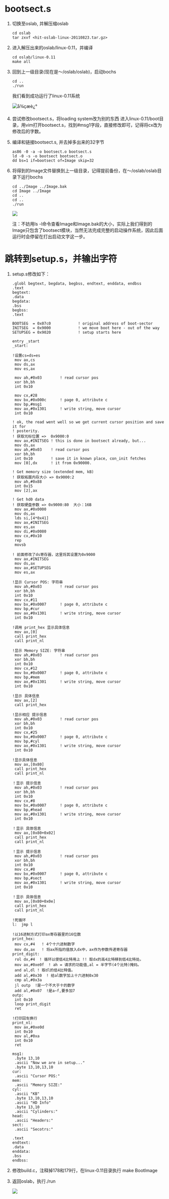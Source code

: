 # bootsect.s

1. 切换至oslab, 并解压缩oslab

   ```
   cd oslab
   tar zxvf <hit-oslab-linux-20110823.tar.gz>
   ```

2. 进入解压出来的oslab/linux-0.11，并编译

   ```
   cd oslab/linux-0.11
   make all
   ```

3. 回到上一级目录(现在是～/oslab/oslab)，启动bochs

   ```
   cd ..
   ./run
   ```

   我们看到成功运行了linux-0.11系统

   ![å¾çæè¿°](https://dn-simplecloud.shiyanlou.com/courses/uid1076110-20190622-1561188267959)

4. 尝试修改bootsect.s，将loading system改为别的东西 进入linux-0.11/boot目录，用vim打开bootsect.s，找到#msg1字段，直接修改即可，记得将cx改为修改后的字数。

5. 编译和链接bootsect.s, 并去掉多出来的32字节

   ```
   as86 -0 -a -o bootsect.o bootsect.s
   ld -0 -s -o bootsect bootsect.o
   dd bs=1 if=bootsect of=Image skip=32
   ```

6. 将得到的Image文件替换到上一级目录，记得提前备份，在～/oslab/oslab目录下运行bochs

   ```
   cd ../Image ../Image.bak
   cd Image ../Image
   cd ..
   cd ..
   ./run
   ```

   ![](https://img2018.cnblogs.com/blog/1358741/201906/1358741-20190626140140533-2045288835.png)

   注：不妨用ls -l命令查看Image和Image.bak的大小，实际上我们得到的Image只包含了bootsect模块，当然无法完成完整的启动操作系统，因此后面运行时会停留在打出启动文字这一步。

# 跳转到setup.s，并输出字符

1. setup.s修改如下：

   ```assembly
   .globl begtext, begdata, begbss, endtext, enddata, endbss
   .text
   begtext:
   .data
   begdata:
   .bss
   begbss:
   .text
   
   BOOTSEG  = 0x07c0			! original address of boot-sector
   INITSEG  = 0x9000			! we move boot here - out of the way
   SETUPSEG = 0x9020			! setup starts here
   
   entry _start
   _start:
   
   !设置cs=ds=es
   	mov	ax,cs
   	mov	ds,ax
   	mov	es,ax
   
   	mov	ah,#0x03		! read cursor pos
   	xor	bh,bh
   	int	0x10
   	
   	mov	cx,#28
   	mov	bx,#0x000c		! page 0, attribute c 
   	mov	bp,#msg1
   	mov	ax,#0x1301		! write string, move cursor
   	int	0x10
   
   ! ok, the read went well so we get current cursor position and save it for
   ! posterity.
   ! 获取光标位置 =>  0x9000:0
   	mov	ax,#INITSEG	! this is done in bootsect already, but...
   	mov	ds,ax
   	mov	ah,#0x03	! read cursor pos
   	xor	bh,bh
   	int	0x10		! save it in known place, con_init fetches
   	mov	[0],dx		! it from 0x90000.
   
   ! Get memory size (extended mem, kB)
   ! 获取拓展内存大小 => 0x9000:2
   	mov	ah,#0x88
   	int	0x15
   	mov	[2],ax
   
   ! Get hd0 data
   ! 获取硬盘参数 => 0x9000:80  大小：16B
   	mov	ax,#0x0000
   	mov	ds,ax
   	lds	si,[4*0x41]
   	mov	ax,#INITSEG
   	mov	es,ax
   	mov	di,#0x0080
   	mov	cx,#0x10
   	rep
   	movsb
   
   ! 前面修改了ds寄存器，这里将其设置为0x9000
   	mov ax,#INITSEG
   	mov ds,ax
   	mov ax,#SETUPSEG
   	mov	es,ax  
   
   !显示 Cursor POS: 字符串
   	mov	ah,#0x03		! read cursor pos
   	xor	bh,bh
   	int	0x10
   	mov	cx,#11
   	mov	bx,#0x0007		! page 0, attribute c 
   	mov	bp,#cur
   	mov	ax,#0x1301		! write string, move cursor
   	int	0x10
   
   !调用 print_hex 显示具体信息
   	mov ax,[0]
   	call print_hex
   	call print_nl
   
   !显示 Memory SIZE: 字符串
   	mov	ah,#0x03		! read cursor pos
   	xor	bh,bh
   	int	0x10
   	mov	cx,#12
   	mov	bx,#0x0007		! page 0, attribute c 
   	mov	bp,#mem
   	mov	ax,#0x1301		! write string, move cursor
   	int	0x10
   
   !显示 具体信息
   	mov ax,[2]
   	call print_hex
   
   !显示相应 提示信息
   	mov	ah,#0x03		! read cursor pos
   	xor	bh,bh
   	int	0x10
   	mov	cx,#25
   	mov	bx,#0x0007		! page 0, attribute c 
   	mov	bp,#cyl
   	mov	ax,#0x1301		! write string, move cursor
   	int	0x10
   
   !显示具体信息
   	mov ax,[0x80]
   	call print_hex
   	call print_nl
   
   ！显示 提示信息
   	mov	ah,#0x03		! read cursor pos
   	xor	bh,bh
   	int	0x10
   	mov	cx,#8
   	mov	bx,#0x0007		! page 0, attribute c 
   	mov	bp,#head
   	mov	ax,#0x1301		! write string, move cursor
   	int	0x10
   
   ！显示 具体信息
   	mov ax,[0x80+0x02]
   	call print_hex
   	call print_nl
   
   ！显示 提示信息
   	mov	ah,#0x03		! read cursor pos
   	xor	bh,bh
   	int	0x10
   	mov	cx,#8
   	mov	bx,#0x0007		! page 0, attribute c 
   	mov	bp,#sect
   	mov	ax,#0x1301		! write string, move cursor
   	int	0x10
   
   ！显示 具体信息
   	mov ax,[0x80+0x0e]
   	call print_hex
   	call print_nl
   
   !死循环
   l:  jmp l
   
   !以16进制方式打印ax寄存器里的16位数
   print_hex:
   	mov cx,#4   ! 4个十六进制数字
   	mov dx,ax   ! 将ax所指的值放入dx中，ax作为参数传递寄存器
   print_digit:
   	rol dx,#4  ! 循环以使低4比特用上 !! 取dx的高4比特移到低4比特处。
   	mov ax,#0xe0f  ! ah = 请求的功能值,al = 半字节(4个比特)掩码。
   	and al,dl ! 取dl的低4比特值。
   	add al,#0x30  ! 给al数字加上十六进制0x30
   	cmp al,#0x3a
   	jl outp  !是一个不大于十的数字
   	add al,#0x07  !是a~f,要多加7
   outp:
   	int 0x10
   	loop print_digit
   	ret
   
   !打印回车换行
   print_nl:
   	mov ax,#0xe0d
   	int 0x10
   	mov al,#0xa
   	int 0x10
   	ret
   
   msg1:
   	.byte 13,10
   	.ascii "Now we are in setup..."
   	.byte 13,10,13,10
   cur:
   	.ascii "Cursor POS:"
   mem:
   	.ascii "Memory SIZE:"
   cyl:
   	.ascii "KB"
   	.byte 13,10,13,10
   	.ascii "HD Info"
   	.byte 13,10
   	.ascii "Cylinders:"
   head:
   	.ascii "Headers:"
   sect:
   	.ascii "Secotrs:"
   
   .text
   endtext:
   .data
   enddata:
   .bss
   endbss:
   ```

1. 修改build.c，注释掉178和179行，在linux-0.11目录执行 make BootImage

2. 返回oslab，执行./run 

   ![](https://raw.githubusercontent.com/Anapodoton/ImageHost/master/img/20191206143302.png)